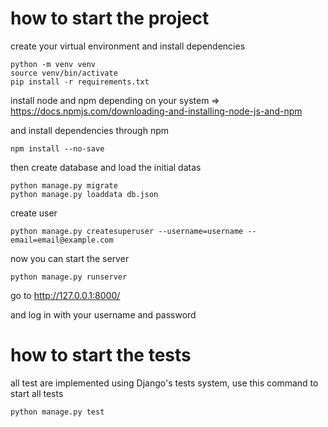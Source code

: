 # how to start the project

create your virtual environment and install dependencies

    python -m venv venv
    source venv/bin/activate
    pip install -r requirements.txt
    
install node and npm depending on your system => https://docs.npmjs.com/downloading-and-installing-node-js-and-npm

and install dependencies through npm

    npm install --no-save

then create database and load the initial datas

    python manage.py migrate
    python manage.py loaddata db.json

create user

    python manage.py createsuperuser --username=username --email=email@example.com

now you can start the server

    python manage.py runserver

go to http://127.0.0.1:8000/

and log in with your username and password

# how to start the tests

all test are implemented using Django's tests system, use this command to start all tests

    python manage.py test
